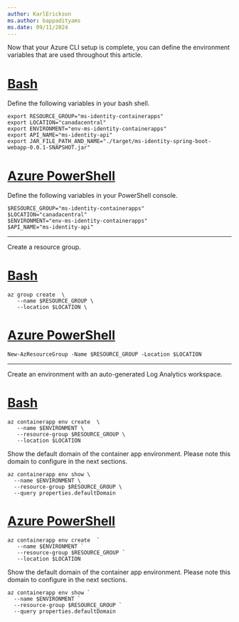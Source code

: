 ```yaml
---
author: KarlErickson
ms.author: bappadityams
ms.date: 09/11/2024
---
```


Now that your Azure CLI setup is complete, you can define the environment variables that are used throughout this article.

# [Bash](#tab/bash)

Define the following variables in your bash shell.

```azurecli
export RESOURCE_GROUP="ms-identity-containerapps"
export LOCATION="canadacentral"
export ENVIRONMENT="env-ms-identity-containerapps"
export API_NAME="ms-identity-api"
export JAR_FILE_PATH_AND_NAME="./target/ms-identity-spring-boot-webapp-0.0.1-SNAPSHOT.jar"
```

# [Azure PowerShell](#tab/azure-powershell)

Define the following variables in your PowerShell console.

```azurepowershell
$RESOURCE_GROUP="ms-identity-containerapps"
$LOCATION="canadacentral"
$ENVIRONMENT="env-ms-identity-containerapps"
$API_NAME="ms-identity-api"
```

---

Create a resource group.

# [Bash](#tab/bash)

```azurecli
az group create  \
   --name $RESOURCE_GROUP \
   --location $LOCATION \
```

# [Azure PowerShell](#tab/azure-powershell)

```azurepowershell
New-AzResourceGroup -Name $RESOURCE_GROUP -Location $LOCATION
```

---

Create an environment with an auto-generated Log Analytics workspace.

# [Bash](#tab/bash)

```azurecli
az containerapp env create  \
   --name $ENVIRONMENT \
   --resource-group $RESOURCE_GROUP \
   --location $LOCATION
```

Show the default domain of the container app environment. Please note this domain to configure in the next sections.

```azurecli
az containerapp env show \
  --name $ENVIRONMENT \
  --resource-group $RESOURCE_GROUP \
  --query properties.defaultDomain
```

# [Azure PowerShell](#tab/azure-powershell)

```azurepowershell
az containerapp env create  `
   --name $ENVIRONMENT `
   --resource-group $RESOURCE_GROUP `
   --location $LOCATION
```

Show the default domain of the container app environment. Please note this domain to configure in the next sections.

```azurepowershell
az containerapp env show `
  --name $ENVIRONMENT `
  --resource-group $RESOURCE_GROUP `
  --query properties.defaultDomain
```
